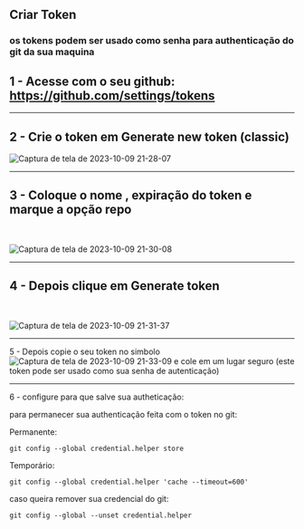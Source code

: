## Criar Token 

### os tokens podem ser usado como senha para authenticação do git da sua maquina

## 1 - Acesse com o seu github: https://github.com/settings/tokens 
---
## 2 - Crie o token em <b> Generate new token (classic) </b>

![Captura de tela de 2023-10-09 21-28-07](https://github.com/gladsonsimoes/Git/assets/99969693/b1f81be1-0089-4400-923b-45631556819b)

---
## 3 - Coloque o nome , expiração do token e marque a opção <b> repo </b>
<br>

![Captura de tela de 2023-10-09 21-30-08](https://github.com/gladsonsimoes/Git/assets/99969693/876009d5-ece5-4512-b930-fcc79c3690cc)

---

## 4 - Depois clique em <b> Generate token </b>
<br>

![Captura de tela de 2023-10-09 21-31-37](https://github.com/gladsonsimoes/Git/assets/99969693/2c234202-ca26-4b39-8f14-4c1987096359)

---

5 - Depois copie o seu token no simbolo ![Captura de tela de 2023-10-09 21-33-09](https://github.com/gladsonsimoes/Git/assets/99969693/0710ec10-1945-47f9-a962-16a208b16539)
e cole em um lugar seguro (este token pode ser usado como sua senha de autenticação)

---

6 - configure para que salve sua autheticação:

para permanecer sua authenticação feita com o token no git:

Permanente:
~~~
git config --global credential.helper store
~~~

Temporário:
~~~
git config --global credential.helper 'cache --timeout=600'
~~~


caso queira remover sua credencial do git:
~~~
git config --global --unset credential.helper
~~~
